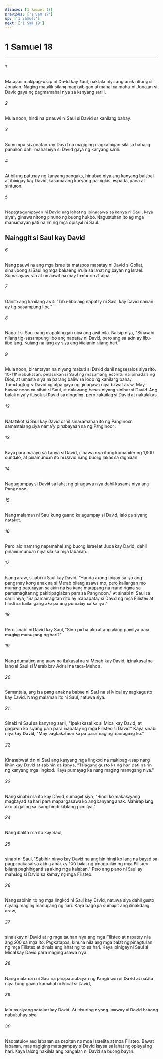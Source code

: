 ```yaml
---
Aliases: [1 Samuel 18]
previous: ['1 Sam 17']
up: ['1 Samuel']
next: ['1 Sam 19']
---
```

# 1 Samuel 18

***






















###### 1 










Matapos makipag-usap ni David kay Saul, nakilala niya ang anak nitong si Jonatan. Naging matalik silang magkaibigan at mahal na mahal ni Jonatan si David gaya ng pagmamahal niya sa kanyang sarili. 





















###### 2 










Mula noon, hindi na pinauwi ni Saul si David sa kanilang bahay. 





















###### 3 










Sumumpa si Jonatan kay David na magiging magkaibigan sila sa habang panahon dahil mahal niya si David gaya ng kanyang sarili. 





















###### 4 










At bilang patunay ng kanyang pangako, hinubad niya ang kanyang balabal at ibinigay kay David, kasama ang kanyang pamigkis, espada, pana at sinturon. 





















###### 5 










Napagtagumpayan ni David ang lahat ng ipinagawa sa kanya ni Saul, kaya siyaʼy ginawa nitong pinuno ng buong hukbo. Nagustuhan ito ng mga mamamayan pati na rin ng mga opisyal ni Saul.

## Nainggit si Saul kay David 





















###### 6 










Nang pauwi na ang mga Israelita matapos mapatay ni David si Goliat, sinalubong si Saul ng mga babaeng mula sa lahat ng bayan ng Israel. Sumasayaw sila at umaawit na may tamburin at alpa. 





















###### 7 










Ganito ang kanilang awit: "Libu-libo ang napatay ni Saul, kay David naman ay tig-sasampung libo." 





















###### 8 










Nagalit si Saul nang mapakinggan niya ang awit nila. Naisip niya, "Sinasabi nilang tig-sasampung libo ang napatay ni David, pero ang sa akin ay libu-libo lang. Kulang na lang ay siya ang kilalanin nilang hari." 





















###### 9 










Mula noon, binantayan na niyang mabuti si David dahil nagseselos siya rito. 10-11Kinabukasan, pinasukan si Saul ng masamang espiritu na ipinadala ng Dios, at umasta siya na parang baliw sa loob ng kanilang bahay. Tumutugtog si David ng alpa gaya ng ginagawa niya bawat araw. May hawak noon na sibat si Saul, at dalawang beses niyang sinibat si David. Ang balak niyaʼy itusok si David sa dingding, pero nakailag si David at nakatakas. 





















###### 12 










Natatakot si Saul kay David dahil sinasamahan ito ng Panginoon samantalang siya namaʼy pinabayaan na ng Panginoon. 





















###### 13 










Kaya para malayo sa kanya si David, ginawa niya itong kumander ng 1,000 sundalo, at pinamunuan ito ni David nang buong lakas sa digmaan. 





















###### 14 










Nagtagumpay si David sa lahat ng ginagawa niya dahil kasama niya ang Panginoon. 





















###### 15 










Nang malaman ni Saul kung gaano katagumpay si David, lalo pa siyang natakot. 





















###### 16 










Pero lalo namang napamahal ang buong Israel at Juda kay David, dahil pinamumunuan niya sila sa mga labanan. 





















###### 17 










Isang araw, sinabi ni Saul kay David, "Handa akong ibigay sa iyo ang panganay kong anak na si Merab bilang asawa mo, pero kailangan mo munang patunayan sa akin na isa kang matapang na mandirigma sa pamamagitan ng pakikipaglaban para sa Panginoon." At sinabi ni Saul sa sarili niya, "Sa pamamagitan nito ay mapapatay si David ng mga Filisteo at hindi na kailangang ako pa ang pumatay sa kanya." 





















###### 18 










Pero sinabi ni David kay Saul, "Sino po ba ako at ang aking pamilya para maging manugang ng hari?" 





















###### 19 










Nang dumating ang araw na ikakasal na si Merab kay David, ipinakasal na lang ni Saul si Merab kay Adriel na taga-Mehola. 





















###### 20 










Samantala, ang isa pang anak na babae ni Saul na si Mical ay nagkagusto kay David. Nang malaman ito ni Saul, natuwa siya. 





















###### 21 










Sinabi ni Saul sa kanyang sarili, "Ipakakasal ko si Mical kay David, at gagawin ko siyang pain para mapatay ng mga Filisteo si David." Kaya sinabi niya kay David, "May pagkakataon ka pa para maging manugang ko." 





















###### 22 










Kinasabwat din ni Saul ang kanyang mga lingkod na makipag-usap nang lihim kay David at sabihin sa kanya, "Talagang gusto ka ng hari pati na rin ng kanyang mga lingkod. Kaya pumayag ka nang maging manugang niya." 





















###### 23 










Nang sinabi nila ito kay David, sumagot siya, "Hindi ko makakayang magbayad sa hari para mapangasawa ko ang kanyang anak. Mahirap lang ako at galing sa isang hindi kilalang pamilya." 





















###### 24 










Nang ibalita nila ito kay Saul, 





















###### 25 










sinabi ni Saul, "Sabihin ninyo kay David na ang hinihingi ko lang na bayad sa pagpapakasal sa aking anak ay 100 balat ng pinagtulian ng mga Filisteo bilang paghihiganti sa aking mga kalaban." Pero ang plano ni Saul ay mahulog si David sa kamay ng mga Filisteo. 





















###### 26 










Nang sabihin ito ng mga lingkod ni Saul kay David, natuwa siya dahil gusto niyang maging manugang ng hari. Kaya bago pa sumapit ang itinakdang araw, 





















###### 27 










sinalakay ni David at ng mga tauhan niya ang mga Filisteo at napatay nila ang 200 sa mga ito. Pagkatapos, kinuha nila ang mga balat ng pinagtulian ng mga Filisteo at dinala ang lahat ng ito sa hari. Kaya ibinigay ni Saul si Mical kay David para maging asawa niya. 





















###### 28 










Nang malaman ni Saul na pinapatnubayan ng Panginoon si David at nakita niya kung gaano kamahal ni Mical si David, 





















###### 29 










lalo pa siyang natakot kay David. At itinuring niyang kaaway si David habang nabubuhay siya. 





















###### 30 










Nagpatuloy ang labanan sa pagitan ng mga Israelita at mga Filisteo. Bawat labanan, mas nagiging matagumpay si David kaysa sa lahat ng opisyal ng hari. Kaya lalong nakilala ang pangalan ni David sa buong bayan.
